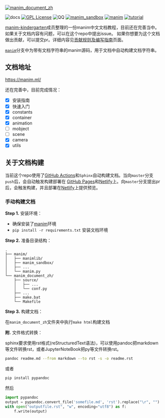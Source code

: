[![manim_document_zh](source/assets/image/DocumentHeader.png)](https://github.com/manim-kindergarten/manim_document_zh)

![docs](https://github.com/manim-kindergarten/manim_document_zh/workflows/docs/badge.svg)
[![GPL License](https://img.shields.io/github/license/manim-kindergarten/manim_document_zh)](https://choosealicense.com/licenses/gpl-3.0/)
![QQ](https://img.shields.io/badge/QQ-862671480-red.svg?style=flat)
[![manim_sandbox](https://img.shields.io/badge/mk-manim__sandbox-brightgreen.svg)](https://github.com/manim-kindergarten/manim_sandbox/)
[![manim](https://img.shields.io/badge/manim-ver.MK-orange.svg)](https://github.com/manim-kindergarten/manim)
[![tutorial](https://img.shields.io/badge/tutorial-on_bilibili-ff69b4.svg)](https://space.bilibili.com/171431343/favlist?fid=947158443)

[manim-kindergarten](https://github.com/manim-kindergarten/)成员整理的一份manim中文文档教程，目前还在完善当中。如果关于文档内容有问题，可以在这个repo中提出issue。
如果你想要为这个文档做出贡献，可以提交pr。详细内容见[贡献规则及编写指南](https://manim.ml/contribution.html)页面。

[`manim`](https://github.com/manim-kindergarten/manim_document_zh/tree/manim)分支中为带有文档字符串的manim源码，用于文档中自动构建文档字符串。

## 文档地址
https://manim.ml/

还在完善中，目前完成情况：
- [x] 安装指南
- [x] 快速入门
- [x] constants
- [x] container
- [x] animation
- [ ] mobject
- [ ] scene
- [x] camera
- [x] utils

## 关于文档构建
当前这个repo使用了[GitHub Actions](https://github.com/features/actions)和`Sphinx`自动构建文档。当向`master`分支`push`后，会自动触发构建部署在
[GitHub Pages](https://manim.ml/)和[Netlify](https://app.netlify.com/sites/manim-doc/overview)上。向`master`分支提出pr后，会触发构建，并且部署在[Netlify](https://app.netlify.com/sites/manim-doc/overview)上提供预览。

### 手动构建文档

**Step 1.** 安装环境：
- 确保安装了[manim](https://github.com/3b1b/manim/)环境
- `pip install -r requirements.txt` 安装文档环境

**Step 2.** 准备目录结构：
```text
.
├── manim/
│   ├── manimlib/
│   ├── manim_sandbox/
│   ├── ...
│   └── manim.py
└── manim_document_zh/
    ├── source/
    │   ├── ...
    │   └── conf.py
    ├── ...
    ├── make.bat
    └── Makefile 
```

**Step 3.** 构建文档：

在`manim_document_zh`文件夹中执行`make html`构建文档

**附.** 文件格式转换：

sphinx要求使用rst格式(reStructuredText语法)，可以使用pandoc把markdown等文件转换rst，或者JupyterNoteBook把py等文件转换rst。

```bash
pandoc readme.md --from markdown --to rst -s -o readme.rst
```

或者

```bash
pip install pypandoc
```

然后

```python
import pypandoc
output = pypandoc.convert_file('somefile.md', 'rst').replace("\r", "")
with open("outputfile.rst", "w", encoding="utf8") as f:
    f.write(output)
```
